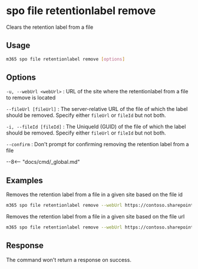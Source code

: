 # spo file retentionlabel remove

Clears the retention label from a file

## Usage

```sh
m365 spo file retentionlabel remove [options]
```

## Options

`-u, --webUrl <webUrl>`
: URL of the site where the retentionlabel from a file to remove is located

`--fileUrl [fileUrl]`
: The server-relative URL of the file of which the label should be removed. Specify either `fileUrl` or `fileId` but not both.

`-i, --fileId [fileId]`
: The UniqueId (GUID) of the file of which the label should be removed. Specify either `fileUrl` or `fileId` but not both.

`--confirm`
: Don't prompt for confirming removing the retention label from a file

--8<-- "docs/cmd/_global.md"

## Examples

Removes the retention label from a file in a given site based on the file id

```sh
m365 spo file retentionlabel remove --webUrl https://contoso.sharepoint.com/sites/project-x --fileId 0cd891ef-afce-4e55-b836-fce03286cccf
```

Removes the retention label from a file in a given site based on the file url

```sh
m365 spo file retentionlabel remove --webUrl https://contoso.sharepoint.com/sites/project-x --fileUrl /sites/project-x/Shared Documents/Document.docx --id 1
```

## Response

The command won't return a response on success.
